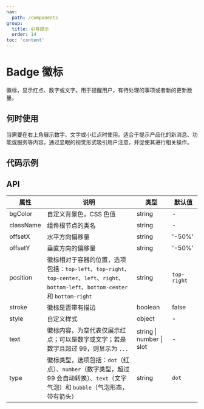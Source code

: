 ```yaml
---
nav:
  path: /components
group:
  title: 引导提示
  order: 14
toc: 'content'
---
```


# Badge 徽标

<!-- <code src="../../docs/components/compatibility.tsx" inline="true"></code> -->

徽标，显示红点、数字或文字。用于提醒用户，有待处理的事项或者新的更新数量。

## 何时使用
当需要在右上角展示数字、文字或小红点时使用。适合于提示产品化的新消息、功能或服务等内容，通过显眼的视觉形式吸引用户注意，并促使其进行相关操作。

## 代码示例
<code src="../../demo/pages/Badge/index"></code>

## API

| 属性      | 说明                                 | 类型                 | 默认值       |
| --------- | ------------------------------------ | -------------------- | ------------ |
| bgColor   | 自定义背景色，CSS 色值              | string               | -            |
| className | 组件根节点的类名                     | string               | -            |
| offsetX   | 水平方向偏移量      | string               | '-50%'       |
| offsetY   | 垂直方向的偏移量    | string               | '-50%'       |
| position  | 徽标相对于容器的位置，选项包括：`top-left`、`top-right`、`top-center`、`left`、`right`、`bottom-left`、`bottom-center` 和 `bottom-right` | string | `top-right` |
| stroke    | 徽标是否带有描边                    | boolean              | false        |
| style     | 自定义样式                           | object               | -            |
| text      | 徽标内容，为空代表仅展示红点；可以是数字或文字；若是数字且超过 99，则显示为 `...` | string \| number \| slot     | -            |
| type      | 徽标类型，选项包括：`dot`（红点）、`number`（数字类型，超过 99 会自动转换）、`text`（文字气泡）和 `bubble`（气泡形态，带有箭头） | string | `dot`       |
